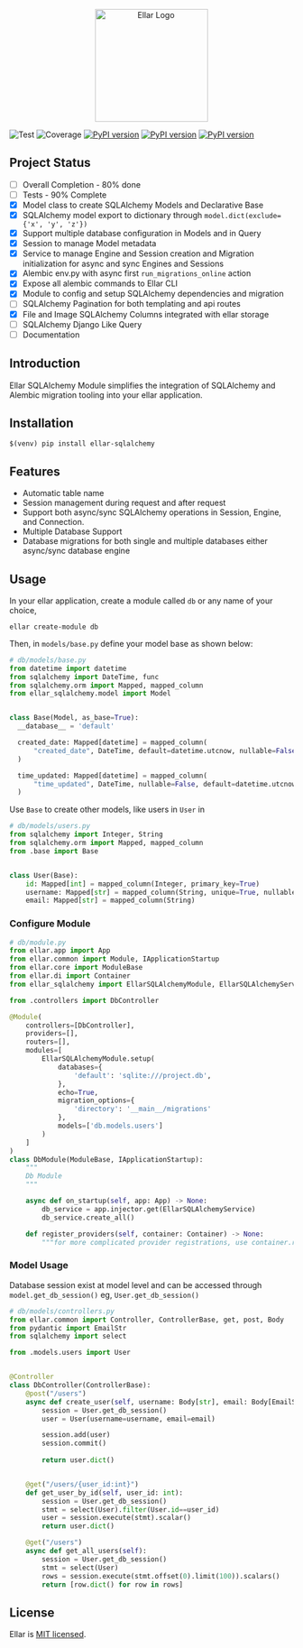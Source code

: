 <p align="center">
  <a href="#" target="blank"><img src="https://python-ellar.github.io/ellar/img/EllarLogoB.png" width="200" alt="Ellar Logo" /></a>
</p>

![Test](https://github.com/eadwinCode/ellar-sqlachemy/actions/workflows/test_full.yml/badge.svg)
![Coverage](https://img.shields.io/codecov/c/github/python-ellar/ellar-sqlachemy)
[![PyPI version](https://badge.fury.io/py/ellar-sqlachemy.svg)](https://badge.fury.io/py/ellar-sqlachemy)
[![PyPI version](https://img.shields.io/pypi/v/ellar-sqlachemy.svg)](https://pypi.python.org/pypi/ellar-sqlachemy)
[![PyPI version](https://img.shields.io/pypi/pyversions/ellar-sqlachemy.svg)](https://pypi.python.org/pypi/ellar-sqlachemy)

## Project Status

- [ ] Overall Completion - 80% done
- [ ] Tests - 90% Complete
- [x] Model class to create SQLAlchemy Models and Declarative Base
- [x] SQLAlchemy model export to dictionary through `model.dict(exclude={'x', 'y', 'z'})`
- [x] Support multiple database configuration in Models and in Query
- [x] Session to manage Model metadata
- [x] Service to manage Engine and Session creation and Migration initialization for async and sync Engines and Sessions
- [x] Alembic env.py with async first `run_migrations_online` action
- [x] Expose all alembic commands to Ellar CLI 
- [x] Module to config and setup SQLAlchemy dependencies and migration
- [ ] SQLAlchemy Pagination for both templating and api routes
- [x] File and Image SQLAlchemy Columns integrated with ellar storage
- [ ] SQLAlchemy Django Like Query
- [ ] Documentation

## Introduction
Ellar SQLAlchemy Module simplifies the integration of SQLAlchemy and Alembic migration tooling into your ellar application.

## Installation
```shell
$(venv) pip install ellar-sqlalchemy
```

## Features
- Automatic table name
- Session management during request and after request
- Support both async/sync SQLAlchemy operations in Session, Engine, and Connection.
- Multiple Database Support
- Database migrations for both single and multiple databases either async/sync database engine

## **Usage**
In your ellar application, create a module called `db` or any name of your choice,
```shell
ellar create-module db
```
Then, in `models/base.py` define your model base as shown below:

```python
# db/models/base.py
from datetime import datetime
from sqlalchemy import DateTime, func
from sqlalchemy.orm import Mapped, mapped_column
from ellar_sqlalchemy.model import Model


class Base(Model, as_base=True):
  __database__ = 'default'

  created_date: Mapped[datetime] = mapped_column(
      "created_date", DateTime, default=datetime.utcnow, nullable=False
  )

  time_updated: Mapped[datetime] = mapped_column(
      "time_updated", DateTime, nullable=False, default=datetime.utcnow, onupdate=func.now()
  )
```

Use `Base` to create other models, like users in `User` in 
```python
# db/models/users.py
from sqlalchemy import Integer, String
from sqlalchemy.orm import Mapped, mapped_column
from .base import Base


class User(Base):
    id: Mapped[int] = mapped_column(Integer, primary_key=True)
    username: Mapped[str] = mapped_column(String, unique=True, nullable=False)
    email: Mapped[str] = mapped_column(String)
```

### Configure Module
```python
# db/module.py
from ellar.app import App
from ellar.common import Module, IApplicationStartup
from ellar.core import ModuleBase
from ellar.di import Container
from ellar_sqlalchemy import EllarSQLAlchemyModule, EllarSQLAlchemyService

from .controllers import DbController

@Module(
    controllers=[DbController],
    providers=[],
    routers=[],
    modules=[
        EllarSQLAlchemyModule.setup(
            databases={
                'default': 'sqlite:///project.db',
            }, 
            echo=True, 
            migration_options={
                'directory': '__main__/migrations'
            },
            models=['db.models.users']
        )
    ]
)
class DbModule(ModuleBase, IApplicationStartup):
    """
    Db Module
    """

    async def on_startup(self, app: App) -> None:
        db_service = app.injector.get(EllarSQLAlchemyService)
        db_service.create_all()

    def register_providers(self, container: Container) -> None:
        """for more complicated provider registrations, use container.register_instance(...) """
```

### Model Usage
Database session exist at model level and can be accessed through `model.get_db_session()` eg, `User.get_db_session()`
```python
# db/models/controllers.py
from ellar.common import Controller, ControllerBase, get, post, Body
from pydantic import EmailStr
from sqlalchemy import select

from .models.users import User


@Controller
class DbController(ControllerBase):
    @post("/users")
    async def create_user(self, username: Body[str], email: Body[EmailStr]):
        session = User.get_db_session()
        user = User(username=username, email=email)

        session.add(user)
        session.commit()
        
        return user.dict()


    @get("/users/{user_id:int}")
    def get_user_by_id(self, user_id: int):
        session = User.get_db_session()
        stmt = select(User).filter(User.id==user_id)
        user = session.execute(stmt).scalar()
        return user.dict()

    @get("/users")
    async def get_all_users(self):
        session = User.get_db_session()
        stmt = select(User)
        rows = session.execute(stmt.offset(0).limit(100)).scalars()
        return [row.dict() for row in rows]
```

## License

Ellar is [MIT licensed](LICENSE).

